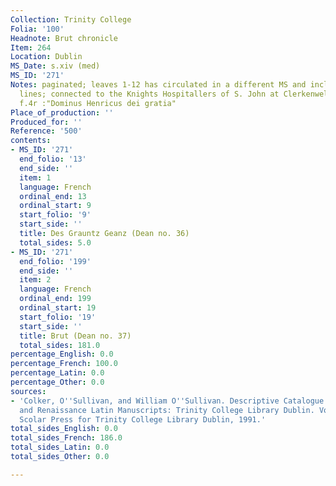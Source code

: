 ```yaml
---
Collection: Trinity College
Folia: '100'
Headnote: Brut chronicle
Item: 264
Location: Dublin
MS_Date: s.xiv (med)
MS_ID: '271'
Notes: paginated; leaves 1-12 has circulated in a different MS and include some English
  lines; connected to the Knights Hospitallers of S. John at Clerkenwell ; notes on
  f.4r :"Dominus Henricus dei gratia"
Place_of_production: ''
Produced_for: ''
Reference: '500'
contents:
- MS_ID: '271'
  end_folio: '13'
  end_side: ''
  item: 1
  language: French
  ordinal_end: 13
  ordinal_start: 9
  start_folio: '9'
  start_side: ''
  title: Des Grauntz Geanz (Dean no. 36)
  total_sides: 5.0
- MS_ID: '271'
  end_folio: '199'
  end_side: ''
  item: 2
  language: French
  ordinal_end: 199
  ordinal_start: 19
  start_folio: '19'
  start_side: ''
  title: Brut (Dean no. 37)
  total_sides: 181.0
percentage_English: 0.0
percentage_French: 100.0
percentage_Latin: 0.0
percentage_Other: 0.0
sources:
- 'Colker, O''Sullivan, and William O''Sullivan. Descriptive Catalogue of the Mediaeval
  and Renaissance Latin Manuscripts: Trinity College Library Dublin. Vol. 2. Aldershot:
  Scolar Press for Trinity College Library Dublin, 1991.'
total_sides_English: 0.0
total_sides_French: 186.0
total_sides_Latin: 0.0
total_sides_Other: 0.0

---
```

